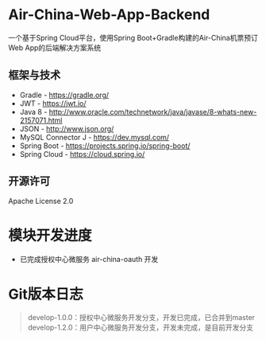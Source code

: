 # Air-China-Web-App-Backend
一个基于Spring Cloud平台，使用Spring Boot+Gradle构建的Air-China机票预订Web App的后端解决方案系统 

## 框架与技术
* Gradle - https://gradle.org/
* JWT - https://jwt.io/
* Java 8 - http://www.oracle.com/technetwork/java/javase/8-whats-new-2157071.html
* JSON - http://www.json.org/
* MySQL Connector J - https://dev.mysql.com/
* Spring Boot - https://projects.spring.io/spring-boot/
* Spring Cloud - https://cloud.spring.io/

## 开源许可
Apache License 2.0

# 模块开发进度
* 已完成授权中心微服务 air-china-oauth 开发

# Git版本日志
> develop-1.0.0：授权中心微服务开发分支，开发已完成，已合并到master
> develop-1.2.0：用户中心微服务开发分支，开发未完成，是目前开发分支